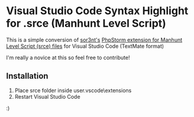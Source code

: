 # Visual Studio Code Syntax Highlight for .srce (Manhunt Level Script)

This is a simple conversion of [sor3nt's](https://github.com/Sor3nt) [PhpStorm extension for Manhunt Level Script (srce) files](https://github.com/Sor3nt/Manhunt-PhpStorm)
for Visual Studio Code (TextMate format)

I'm really a novice at this so feel free to contribute! 

## Installation
 1. Place srce folder inside user\.vscode\extensions
 2. Restart Visual Studio Code
 

:)
